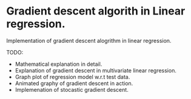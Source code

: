 # Gradient descent algorith in Linear regression.
Implementation of gradient descent alogrithm in linear regression.

TODO:
* Mathematical explanation in detail.
* Explanation of gradient descent in multivariate linear regression.
* Graph plot of regression model w.r.t test data.
* Animated graphy of gradient descent in action.
* Implemenation of stocastic gradient descent.
